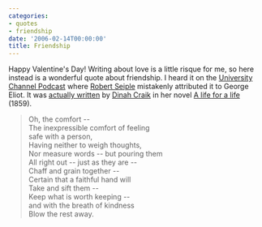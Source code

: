 ```yaml
---
categories:
- quotes
- friendship
date: '2006-02-14T00:00:00'
title: Friendship
---
```



Happy Valentine's Day! Writing about love is a little risque for me, so here instead is a wonderful quote about friendship. I heard it on the [University Channel Podcast](http://uc.princeton.edu/main/) where [Robert Seiple](http://uc.princeton.edu/main/index.php?option=com_content&amp;task=view&amp;id=295&amp;Itemid=8) mistakenly attributed it to George Eliot. It was [actually written](http://www.geonius.com/eliot/quotes.html) by [Dinah Craik](http://www.scholars.nus.edu.sg/victorian/authors/craik/craikov.html) in her novel [A life for a life](http://www3.shropshire-cc.gov.uk/etexts/E000329.htm#X16) (1859).

> Oh, the comfort --  
> The inexpressible comfort of feeling  
> safe with a person,  
> Having neither to weigh thoughts,  
> Nor measure words -- but pouring them  
> All right out -- just as they are --  
> Chaff and grain together --  
> Certain that a faithful hand will  
> Take and sift them --  
> Keep what is worth keeping --  
> and with the breath of kindness  
> Blow the rest away.  
